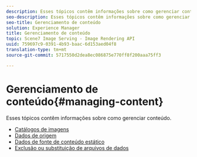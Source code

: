 ```yaml
---
description: Esses tópicos contêm informações sobre como gerenciar conteúdo.
seo-description: Esses tópicos contêm informações sobre como gerenciar conteúdo.
seo-title: Gerenciamento de conteúdo
solution: Experience Manager
title: Gerenciamento de conteúdo
topic: Scene7 Image Serving - Image Rendering API
uuid: 759697c9-0391-4b93-baac-6d153aed04f8
translation-type: tm+mt
source-git-commit: 5717550d2dea8ec086875e770ff8f200aaa75ff3

---
```



# Gerenciamento de conteúdo{#managing-content}

Esses tópicos contêm informações sobre como gerenciar conteúdo.

* [Catálogos de imagens](c-image-catalogs.md)
* [Dados de origem](r-source-data.md)
* [Dados de fonte de conteúdo estático](c-static-content-source-data.md)
* [Exclusão ou substituição de arquivos de dados](c-deleting-or-replacing-data-files.md)
